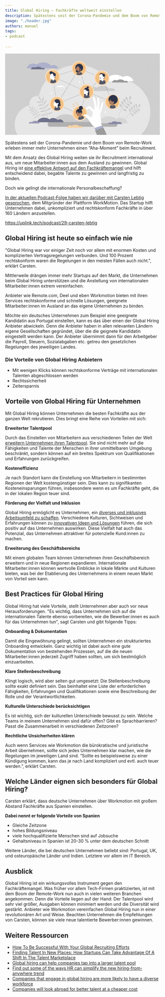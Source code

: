 ```yaml
---
title: Global Hiring – Fachkräfte weltweit einstellen
description: Spätestens seit der Corona-Pandemie und dem Boom von Remote-Work erleben immer mehr Unternehmen einen ”Aha-Moment” beim Recruitment.
image: "./header.jpg"
authors: manuel
tags:
- podcast

---
```


![](header.jpg)

Spätestens seit der Corona-Pandemie und dem Boom von Remote-Work erleben immer mehr Unternehmen einen ”Aha-Moment” beim Recruitment.

Mit dem Ansatz des Global Hiring weiten sie ihr Recruitment international aus, um neue Mitarbeiter:innen aus dem Ausland zu gewinnen. Global Hiring ist [eine effektive Antwort auf den Fachkräftemangel](https://www.forbes.com/sites/theyec/2023/06/28/how-to-be-successful-with-your-global-recruiting-efforts/) und hilft entscheidend dabei, begabte Talente zu gewinnen und langfristig zu binden.

Doch wie gelingt die internationale Personalbeschaffung?

[In der aktuellen Podcast-Folge haben wir darüber mit Carsten Lebtig gesprochen](https://uplink.tech/podcast/29-carsten-lebtig), dem Mitgründer der Plattform WorkMotion. Das Startup hilft Unternehmen dabei, unkompliziert und rechtskonform Fachkräfte in über 160 Ländern anzustellen.

<Embed>https://uplink.tech/podcast/29-carsten-lebtig</Embed>

## Global Hiring ist heute so einfach wie nie

"Global Hiring war vor einiger Zeit noch vor allem mit enormen Kosten und komplizierten Vertragsregelungen verbunden. Und 100 Prozent rechtskonform waren die Regelungen in den meisten Fällen auch nicht.", erklärt Carsten.

Mittlerweile drängen immer mehr Startups auf den Markt, die Unternehmen beim Global Hiring unterstützen und die Anstellung von internationalen Mitarbeiter:innen extrem vereinfachen.

Anbieter wie Remote.com, Deel und eben Workmotion bieten mit ihren Services rechtskonforme und schnelle Lösungen, geeignete Mitarbeiter:innen im Ausland an das eigene Unternehmen zu binden.

Möchte ein deutsches Unternehmen zum Beispiel eine geeignete Kandidatin aus Portugal einstellen, kann es das über einen der Global Hiring Anbieter abwickeln. Denn die Anbieter haben in allen relevanten Ländern eigene Gesellschaften gegründet, über die die geignete Kandidatin eingestellt werden kann. Der Anbieter übernimmt dann für den Arbeitgeber die Payroll, Steuern, Sozialabgaben etc. getreu den gesetzlichen Regelungen des jeweiligen Landes.

### Die Vorteile von Global Hiring Anbietern

* Mit wenigen Klicks können rechtskonforme Verträge mit internationalen Talenten abgeschlossen werden
* Rechtssicherheit
* Zeitersparnis

## Vorteile von Global Hiring für Unternehmen

Mit Global Hiring können Unternehmen die besten Fachkräfte aus der ganzen Welt rekrutieren. Dies bringt eine Reihe von Vorteilen mit sich:

**Erweiterter Talentpool**

Durch das Einstellen von Mitarbeitern aus verschiedenen Teilen der Welt [erweitern Unternehmen ihren Talentpool](https://procomservices.com/en-us/the-power-of-global-talent-how-hiring-worldwide-can-transform-your-business/). Sie sind nicht mehr auf die Fähigkeiten und Talente der Menschen in ihrer unmittelbaren Umgebung beschränkt, sondern können auf ein breites Spektrum von Qualifikationen und Erfahrungen zurückgreifen.

**Kosteneffizienz**

Je nach Standort kann die Einstellung von Mitarbeitern in bestimmten Regionen der Welt kostengünstiger sein. Dies kann zu signifikanten Kosteneinsparungen führen, insbesondere wenn es um Fachkräfte geht, die in der lokalen Region teuer sind.

**Förderung der Vielfalt und Inklusion**

Global Hiring ermöglicht es Unternehmen, ein [diverses und inklusives Arbeitsumfeld zu schaffen](https://hiring.monster.com/resources/workforce-management/diversity-in-the-workplace/diversity-hiring-companies/). Verschiedene Kulturen, Sichtweisen und Erfahrungen können zu [innovativen Ideen und Lösungen](https://uplink.tech/blog/2023/07/03/the-power-of-diversity/) führen, die sich positiv auf das Unternehmen auswirken. Diese Vielfalt hat auch das Potenzial, das Unternehmen attraktiver für potenzielle Kund:innen zu machen.

**Erweiterung des Geschäftsbereichs**

Mit einem globalen Team können Unternehmen ihren Geschäftsbereich erweitern und in neue Regionen expandieren. Internationale Mitarbeiter:innen können wertvolle Einblicke in lokale Märkte und Kulturen bieten, was bei der Etablierung des Unternehmens in einem neuen Markt von Vorteil sein kann.

## Best Practices für Global Hiring

Global Hiring hat viele Vorteile, stellt Unternehmen aber auch vor neue Herausforderungen. "Es wichtig, dass Unternehmen sich auf die internationalen Talente ebenso vorbereiten, wie die Bewerber:innen es auch für das Unternehmen tun", sagt Carsten und gibt folgende Tipps:

**Onboarding & Dokumentation**

Damit die Eingewöhnung gelingt, sollten Unternehmen ein strukturiertes Onboarding entwickeln. Ganz wichtig ist dabei auch eine gute Dokumentation von bestehenden Prozessen, auf die die neuen Mitarbeiter:innen jederzeit Zugriff haben sollten, um sich bestmöglich einzuarbeiten.

**Klare Stellenbeschreibung**

Klingt logisch, wird aber selten gut umgesetzt: Die Stellenbeschreibung sollte exakt definiert sein. Das beinhaltet eine Liste der erforderlichen Fähigkeiten, Erfahrungen und Qualifikationen sowie eine Beschreibung der Rolle und der Verantwortlichkeiten.

**Kulturelle Unterschiede berücksichtigen**

Es ist wichtig, sich der kulturellen Unterschiede bewusst zu sein. Welche Teams in meinem Unternehmen sind dafür offen? Gibt es Sprachbarrieren? Passt die Zusammenarbeit in verschiedenen Zeitzonen?

**Rechtliche Unsicherheiten klären**

Auch wenn Services wie Workmotion die bürokratische und juristische Arbeit übernehmen, sollte sich jedes Unternehmen klar machen, wie die Regelungen im jeweiligen Land sind. “Sollte es beispielsweise zu einer Kündigung kommen, kann das je nach Land kompliziert und evtl. auch teuer werden.”, erklärt Carsten.

## Welche Länder eignen sich besonders für Global Hiring?

Carsten erklärt, dass deutsche Unternehmen über Workmotion mit großem Abstand Fachkräfte aus Spanien einstellen.

**Dabei nennt er folgende Vorteile von Spanien**

* Gleiche Zeitzone
* hohes Bildungsniveau
* viele hochqualifizierte Menschen sind auf Jobsuche
* Gehaltsniveau in Spanien ist 20-30 % unter dem deutschen Schnitt

Weitere Länder, die bei deutschen Unternehmen beliebt sind: Portugal, UK, und osteuropäische Länder und Indien. Letztere vor allem im IT Bereich.

## Ausblick

Global Hiring ist ein wirkungsvolles Instrument gegen den Fachkräftemangel. Was früher vor allem Tech-Firmen praktizierten, ist mit dem Boom der Remote-Work nun auch in vielen weiteren Branchen angekommen. Denn die Vorteile liegen auf der Hand: Der Talentpool wird sehr viel größer, Ausgaben können minimiert werden und die Diversität wird gestärkt. Anbieter wie Workmotion vereinfachen Global Hiring nun in einer revolutionären Art und Weise. Beachten Unternehmen die Empfehlungen von Carsten, können sie viele neue talentierte Bewerber:innen gewinnen.

## Weitere Ressourcen

* [How To Be Successful With Your Global Recruiting Efforts](https://www.forbes.com/sites/theyec/2023/06/28/how-to-be-successful-with-your-global-recruiting-efforts/?sh=30bb9d498512)
* [Finding Talent In New Places: How Startups Can Take Advantage Of A Shift In The Talent Marketplace](https://www.forbes.com/sites/forbeshumanresourcescouncil/2023/02/09/finding-talent-in-new-places-how-startups-can-take-advantage-of-a-shift-in-the-talent-marketplace/?sh=71c8997b2d16)
* [Global hiring can help companies tap into a larger talent pool](https://procomservices.com/en-us/the-power-of-global-talent-how-hiring-worldwide-can-transform-your-business/)
* [Find out some of the ways HR can simplify the new hiring-from-anywhere trend](https://www.hrexchangenetwork.com/hr-talent-acquisition/articles/best-practices-for-global-hiring)
* [Companies that engage in global hiring are more likely to have a diverse workforce](https://hiring.monster.com/resources/workforce-management/diversity-in-the-workplace/diversity-hiring-companies/)
* [Companies will look abroad for better talent at a cheaper cost](https://www.oysterhr.com/library/global-hiring-trends-2023)
